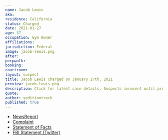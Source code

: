 ```yaml
---
name: Jacob Lewis
aka:
residence: California
status: Charged
date: 2021-01-27
age: 37
occupation: Gym Owner
affiliations:
jurisdiction: Federal
image: jacob-lewis.png
after:
perpwalk:
booking:
courtroom:
layout: suspect
title: Jacob Lewis charged on January 27th, 2021
preview: jacob-lewis.png
description: Click for latest case details. Suspects innocent until proven guilty.
quote:
author: seditiontrack
published: true
---
```


- [NewsReport](https://www.washingtonpost.com/nation/2021/01/29/jacob-lewis-capitol-riot-gym/)
- [Complaint](https://www.justice.gov/opa/page/file/1361031/download)
- [Statement of Facts](https://www.justice.gov/opa/page/file/1361031/download)
- [FBI Statement (Twitter)](https://twitter.com/FBILosAngeles/status/1354611293324505090?s=20)